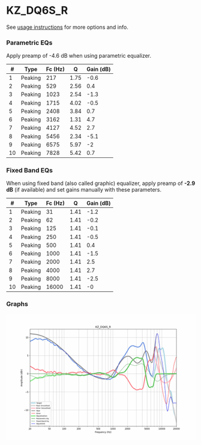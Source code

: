 # KZ_DQ6S_R
See [usage instructions](https://github.com/jaakkopasanen/AutoEq#usage) for more options and info.

### Parametric EQs
Apply preamp of -4.6 dB when using parametric equalizer.

|   # | Type    |   Fc (Hz) |    Q |   Gain (dB) |
|-----|---------|-----------|------|-------------|
|   1 | Peaking |       217 | 1.75 |        -0.6 |
|   2 | Peaking |       529 | 2.56 |         0.4 |
|   3 | Peaking |      1023 | 2.54 |        -1.3 |
|   4 | Peaking |      1715 | 4.02 |        -0.5 |
|   5 | Peaking |      2408 | 3.84 |         0.7 |
|   6 | Peaking |      3162 | 1.31 |         4.7 |
|   7 | Peaking |      4127 | 4.52 |         2.7 |
|   8 | Peaking |      5456 | 2.34 |        -5.1 |
|   9 | Peaking |      6575 | 5.97 |        -2   |
|  10 | Peaking |      7828 | 5.42 |         0.7 |

### Fixed Band EQs
When using fixed band (also called graphic) equalizer, apply preamp of **-2.9 dB** (if available) and set gains manually with these parameters.

|   # | Type    |   Fc (Hz) |    Q |   Gain (dB) |
|-----|---------|-----------|------|-------------|
|   1 | Peaking |        31 | 1.41 |        -1.2 |
|   2 | Peaking |        62 | 1.41 |        -0.2 |
|   3 | Peaking |       125 | 1.41 |        -0.1 |
|   4 | Peaking |       250 | 1.41 |        -0.5 |
|   5 | Peaking |       500 | 1.41 |         0.4 |
|   6 | Peaking |      1000 | 1.41 |        -1.5 |
|   7 | Peaking |      2000 | 1.41 |         2.5 |
|   8 | Peaking |      4000 | 1.41 |         2.7 |
|   9 | Peaking |      8000 | 1.41 |        -2.5 |
|  10 | Peaking |     16000 | 1.41 |        -0   |

### Graphs
![](./KZ_DQ6S_R.png)
